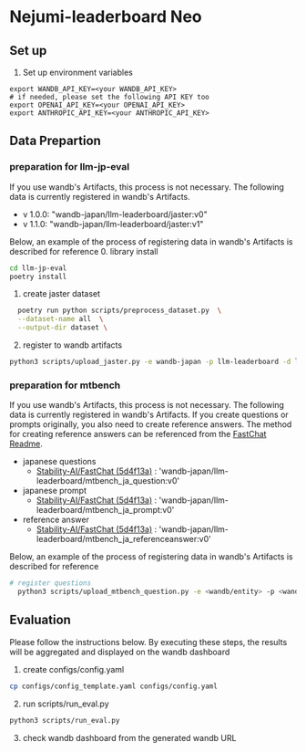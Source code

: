 # Nejumi-leaderboard Neo




## Set up
1. Set up environment variables
```
export WANDB_API_KEY=<your WANDB_API_KEY>
# if needed, please set the following API KEY too
export OPENAI_API_KEY=<your OPENAI_API_KEY>
export ANTHROPIC_API_KEY=<your ANTHROPIC_API_KEY>
```

## Data Prepartion 
### preparation for llm-jp-eval
If you use wandb's Artifacts, this process is not necessary. The following data is currently registered in wandb's Artifacts.

- v 1.0.0: "wandb-japan/llm-leaderboard/jaster:v0"
- v 1.1.0: "wandb-japan/llm-leaderboard/jaster:v1"

Below, an example of the process of registering data in wandb's Artifacts is described for reference 
0. library install
```bash
cd llm-jp-eval
poetry install
```

1. create jaster dataset
```bash
  poetry run python scripts/preprocess_dataset.py  \
  --dataset-name all  \
  --output-dir dataset \
```
2. register to wandb artifacts
```bash
python3 scripts/upload_jaster.py -e wandb-japan -p llm-leaderboard -d llm-jp-eval/dataset -v 1.0.0
```

### preparation for mtbench
If you use wandb's Artifacts, this process is not necessary. The following data is currently registered in wandb's Artifacts.
If you create questions or prompts originally, you also need to create reference answers. The method for creating reference answers can be referenced from the [FastChat Readme](https://github.com/lm-sys/FastChat/tree/main/fastchat/llm_judge).

- japanese questions
  - [Stability-AI/FastChat (5d4f13a)](https://github.com/Stability-AI/FastChat/tree/jp-stable) : 'wandb-japan/llm-leaderboard/mtbench_ja_question:v0'
- japanese prompt
  - [Stability-AI/FastChat (5d4f13a)](https://github.com/Stability-AI/FastChat/tree/jp-stable) : 'wandb-japan/llm-leaderboard/mtbench_ja_prompt:v0'
- reference answer
  - [Stability-AI/FastChat (5d4f13a)](https://github.com/Stability-AI/FastChat/tree/jp-stable) : 'wandb-japan/llm-leaderboard/mtbench_ja_referenceanswer:v0'


Below, an example of the process of registering data in wandb's Artifacts is described for reference 
```bash
# register questions
  python3 scripts/upload_mtbench_question.py -e <wandb/entity> -p <wandb/project> -v <data version> -f "your path"
```

## Evaluation
Please follow the instructions below. By executing these steps, the results will be aggregated and displayed on the wandb dashboard
1. create configs/config.yaml
```bash
cp configs/config_template.yaml configs/config.yaml
```
2. run scripts/run_eval.py
```bash
python3 scripts/run_eval.py
```
3. check wandb dashboard from the generated wandb URL